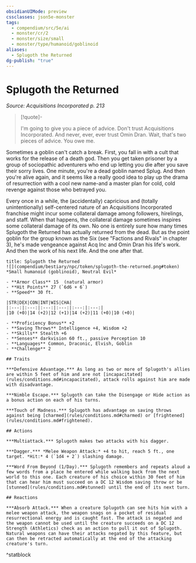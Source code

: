 ```yaml
---
obsidianUIMode: preview
cssclasses: json5e-monster
tags:
  - compendium/src/5e/ai
  - monster/cr/2
  - monster/size/small
  - monster/type/humanoid/goblinoid
aliases:
  - Splugoth the Returned
dg-publish: "true"
---
```

# Splugoth the Returned
*Source: Acquisitions Incorporated p. 213*  

> [!quote]-  
> 
> I'm going to give you a piece of advice. Don't trust Acquisitions Incorporated. And never, ever, ever trust Omin Dran. Wait, that's two pieces of advice. You owe me.

Sometimes a goblin can't catch a break. First, you fall in with a cult that works for the release of a death god. Then you get taken prisoner by a group of sociopathic adventurers who end up letting you die after you save their sorry lives. One minute, you're a dead goblin named Splug. And then you're alive again, and it seems like a really good idea to play up the drama of resurrection with a cool new name-and a master plan for cold, cold revenge against those who betrayed you.

Every once in a while, the (accidentally) capricious and (totally unintentionally) self-centered nature of an Acquisitions Incorporated franchise might incur some collateral damage among followers, hirelings, and staff. When that happens, the collateral damage sometimes inspires some collateral damage of its own. No one is entirely sure how many times Splugoth the Returned has actually returned from the dead. But as the point goblin for the group known as the Six (see "Factions and Rivals" in chapter 3), he's made vengeance against Acq Inc and Omin Dran his life's work. And then the work of his next life. And the one after that.

```ad-statblock
title: Splugoth the Returned
![](compendium/bestiary/npc/token/splugoth-the-returned.png#token)
*Small humanoid (goblinoid), Neutral Evil*

- **Armor Class** 15  (natural armor)
- **Hit Points** 27 (`6d6 + 6`)
- **Speed** 30 ft.

|STR|DEX|CON|INT|WIS|CHA|
|:---:|:---:|:---:|:---:|:---:|:---:|
|10 (+0)|14 (+2)|12 (+1)|14 (+2)|11 (+0)|10 (+0)|

- **Proficiency Bonus** +2
- **Saving Throws** Intelligence +4, Wisdom +2
- **Skills** Stealth +6
- **Senses** darkvision 60 ft., passive Perception 10
- **Languages** Common, Draconic, Elvish, Goblin
- **Challenge** 2

## Traits

***Defensive Advantage.*** As long as two or more of Splugoth's allies are within 5 feet of him and are not [incapacitated](rules/conditions.md#incapacitated), attack rolls against him are made with disadvantage.

***Nimble Escape.*** Splugoth can take the Disengage or Hide action as a bonus action on each of his turns.

***Touch of Madness.*** Splugoth has advantage on saving throws against being [charmed](rules/conditions.md#charmed) or [frightened](rules/conditions.md#frightened).

## Actions

***Multiattack.*** Splugoth makes two attacks with his dagger.

***Dagger.*** *Melee Weapon Attack:* +4 to hit, reach 5 ft., one target. *Hit:* 4 (`1d4 + 2`) slashing damage.

***Word From Beyond (1/Day).*** Splugoth remembers and repeats aloud a few words from a place he entered while walking back from the next world to this one. Each creature of his choice within 30 feet of him that can hear him must succeed on a DC 12 Wisdom saving throw or be [stunned](rules/conditions.md#stunned) until the end of its next turn.

## Reactions

***Absorb Attack.*** When a creature Splugoth can see hits him with a melee weapon attack, the weapon snags on a pocket of residual resurrectional energy and is caught fast. The attack is negated and the weapon cannot be used until the creature succeeds on a DC 12 Strength (Athletics) check as an action to pull it out of Splugoth. Natural weapons can have their attacks negated by this feature, but can then be retracted automatically at the end of the attacking creature's turn.
```
^statblock